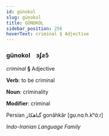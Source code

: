 ```yaml
---
id: günokol
slug: günokol
title: GÜNOKOL
sidebar_position: 256
hoverText: criminal § Adjective
---
```


### günokol&emsp;<span kind="abugida">ꜿʄƨɔ͊</span>

*criminal* **§** Adjective

**Verb**: to be criminal

**Noun**: criminality

**Modifier**: criminal

Persian ⁧گناهکار⁩ gonâhkâr [ɡʊ.nɑːɦ.kʰɑ́ːɾ]

*Indo-Iranian Language Family*